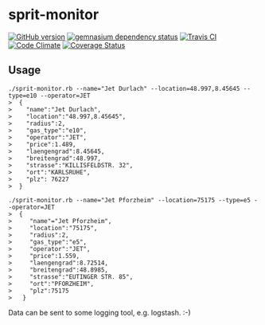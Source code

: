 sprit-monitor
=============

[![GitHub version](https://badge.fury.io/gh/herrphon%2Fsprit-monitor.png)](http://badge.fury.io/gh/)
[![gemnasium dependency status](https://gemnasium.com/herrphon/sprit-monitor.png)](https://gemnasium.com/herrphon/sprit-monitor)
[![Travis CI](https://travis-ci.org/herrphon/sprit-monitor.png)](https://travis-ci.org/herrphon/sprit-monitor)
[![Code Climate](https://codeclimate.com/repos/52fe0531e30ba05ab20094ad/badges/00289cf9d4bd5c3fed9b/gpa.png)](https://codeclimate.com/repos/52fe0531e30ba05ab20094ad/feed)
[![Coverage Status](https://coveralls.io/repos/herrphon/sprit-monitor/badge.png?branch=master)](https://coveralls.io/r/herrphon/sprit-monitor?branch=master)



Usage
-----


```
./sprit-monitor.rb --name="Jet Durlach" --location=48.997,8.45645 --type=e10 --operator=JET
>  {
>    "name":"Jet Durlach",
>    "location":"48.997,8.45645",
>    "radius":2,
>    "gas_type":"e10",
>    "operator":"JET",
>    "price":1.489,
>    "laengengrad":8.45645,
>    "breitengrad":48.997,
>    "strasse":"KILLISFELDSTR. 32",
>    "ort":"KARLSRUHE",
>    "plz": 76227
>  }

./sprit-monitor.rb --name="Jet Pforzheim" --location=75175 --type=e5 --operator=JET
>  {
>     "name"="Jet Pforzheim",
>     "location":"75175",
>     "radius":2,
>     "gas_type":"e5",
>     "operator":"JET",
>     "price":1.559,
>     "laengengrad":8.72514,
>     "breitengrad":48.8985,
>     "strasse":"EUTINGER STR. 85",
>     "ort":"PFORZHEIM",
>     "plz":75175
>   }

```

Data can be sent to some logging tool, e.g. logstash. :-)